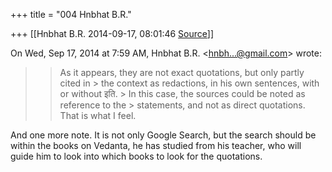 +++
title = "004 Hnbhat B.R."

+++
[[Hnbhat B.R.	2014-09-17, 08:01:46 [Source](https://groups.google.com/g/samskrita/c/M1VzxXUqLOo)]]



On Wed, Sep 17, 2014 at 7:59 AM, Hnbhat B.R. \<[hnbh...@gmail.com]()\> wrote:  

> 
> > As it appears, they are not exact quotations, but only partly cited in > the context as redactions, in his own sentences, with or without इति. > In this case, the sources could be noted as reference to the > statements, and not as direct quotations. That is what I feel.
> > 
> >   
> > 
> > 
> >   
> > 
> > 
> >   
> > 
> > 

  

And one more note. It is not only Google Search, but the search should be within the books on Vedanta, he has studied from his teacher, who will guide him to look into which books to look for the quotations.

  

  

